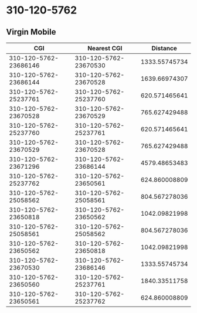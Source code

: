 # 310-120-5762
## Virgin Mobile


| CGI | Nearest CGI | Distance |
|-----|-------------|----------|
| 310-120-5762-23686146 | 310-120-5762-23670530 | 1333.55745734 |
| 310-120-5762-23686144 | 310-120-5762-23670528 | 1639.66974307 |
| 310-120-5762-25237761 | 310-120-5762-25237760 | 620.571465641 |
| 310-120-5762-23670528 | 310-120-5762-23670529 | 765.627429488 |
| 310-120-5762-25237760 | 310-120-5762-25237761 | 620.571465641 |
| 310-120-5762-23670529 | 310-120-5762-23670528 | 765.627429488 |
| 310-120-5762-23671296 | 310-120-5762-23686144 | 4579.48653483 |
| 310-120-5762-25237762 | 310-120-5762-23650561 | 624.860008809 |
| 310-120-5762-25058562 | 310-120-5762-25058561 | 804.567278036 |
| 310-120-5762-23650818 | 310-120-5762-23650562 | 1042.09821998 |
| 310-120-5762-25058561 | 310-120-5762-25058562 | 804.567278036 |
| 310-120-5762-23650562 | 310-120-5762-23650818 | 1042.09821998 |
| 310-120-5762-23670530 | 310-120-5762-23686146 | 1333.55745734 |
| 310-120-5762-23650560 | 310-120-5762-25237761 | 1840.33511758 |
| 310-120-5762-23650561 | 310-120-5762-25237762 | 624.860008809 |

